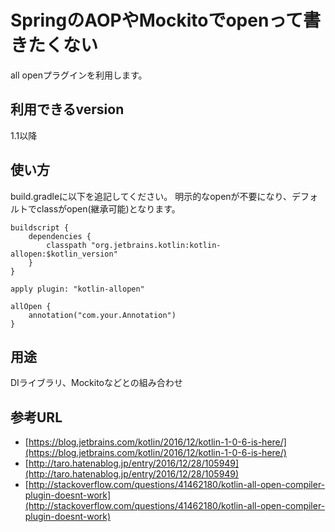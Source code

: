 
# SpringのAOPやMockitoでopenって書きたくない

all openプラグインを利用します。

## 利用できるversion

1.1以降


## 使い方

build.gradleに以下を追記してください。
明示的なopenが不要になり、デフォルトでclassがopen(継承可能)となります。

```
buildscript {
    dependencies {
        classpath "org.jetbrains.kotlin:kotlin-allopen:$kotlin_version"
    }
}
 
apply plugin: "kotlin-allopen"
 
allOpen {
    annotation("com.your.Annotation")
}
```

## 用途

DIライブラリ、Mockitoなどとの組み合わせ

## 参考URL

* [https://blog.jetbrains.com/kotlin/2016/12/kotlin-1-0-6-is-here/](https://blog.jetbrains.com/kotlin/2016/12/kotlin-1-0-6-is-here/)
* [http://taro.hatenablog.jp/entry/2016/12/28/105949](http://taro.hatenablog.jp/entry/2016/12/28/105949)
* [http://stackoverflow.com/questions/41462180/kotlin-all-open-compiler-plugin-doesnt-work](http://stackoverflow.com/questions/41462180/kotlin-all-open-compiler-plugin-doesnt-work)
